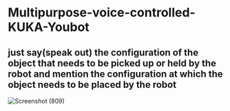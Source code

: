 # Multipurpose-voice-controlled-KUKA-Youbot
## just say(speak out) the configuration of the object that needs to be picked up or held by the robot and mention the configuration at which the object needs to be placed by the robot

![Screenshot (809)](https://user-images.githubusercontent.com/67323988/104299280-0867cc00-54eb-11eb-8303-f02a9a49016a.png)
